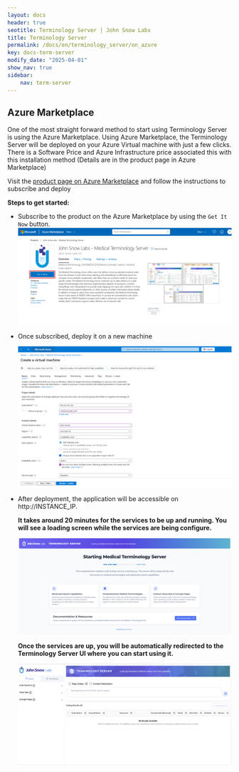 ```yaml
---
layout: docs
header: true
seotitle: Terminology Server | John Snow Labs
title: Terminology Server 
permalink: /docs/en/terminology_server/on_azure
key: docs-term-server
modify_date: "2025-04-01"
show_nav: true
sidebar:
    nav: term-server
---
```


## Azure Marketplace

One of the most straight forward method to start using Terminology Server is using the Azure Marketplace. Using Azure Marketplace, the Terminology Server will be deployed on your Azure Virtual machine with just a few clicks. There is a Software Price and Azure Infrastructure price associated this with this installation method (Details are in the product page in Azure Marketplace)


Visit the [product page on Azure Marketplace](https://azuremarketplace.microsoft.com/en-us/marketplace/apps/johnsnowlabsinc1646051154808.medical_terminology_server-preview?tab=Overview&flightCodes=3baee57c-6780-495f-892a-b4a6bbb9f0ce) and follow the instructions to subscribe and deploy

**Steps to get started:**
- Subscribe to the product on the Azure Marketplace by using the `Get It Now` button.
    ![Terminology Service Subscription](/assets/images/term_server/azure_subscribe.png)
- Once subscribed, deploy it on a new machine

    ![Terminology Service Launch](/assets/images/term_server/azure_launch.png)

- After deployment, the application will be accessible on http://INSTANCE_IP.

  <b> It takes around 20 minutes for the services to be up and running. You will see a loading screen while the services are being configure.</b>

  ![Terminology Service Loading](/assets/images/term_server/loading.png)

  <b>Once the services are up, you will be automatically redirected to the Terminology Server UI where you can start using it.</b>

  ![Terminology Service UI](/assets/images/term_server/ui.png)
